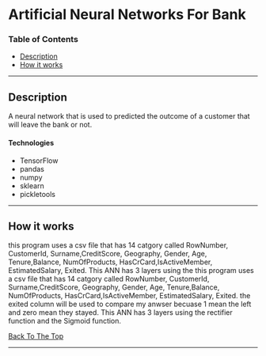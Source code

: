 # Artificial Neural Networks For Bank
### Table of Contents

- [Description](#description)
- [How it works](#how-to-use)

---

## Description

A neural network that is used to predicted the outcome of a customer that will leave the bank or not.

#### Technologies

- TensorFlow
- pandas
- numpy
- sklearn
- pickletools

---
## How it works

this program uses a csv file that has 14 catgory called RowNumber, CustomerId, Surname,CreditScore, Geography, Gender, Age, Tenure,Balance, NumOfProducts, HasCrCard,IsActiveMember, EstimatedSalary, Exited. This ANN has 3 layers using the 
this program uses a csv file that has 14 catgory called RowNumber, CustomerId, Surname,CreditScore, Geography, Gender, Age, Tenure,Balance, NumOfProducts, HasCrCard,IsActiveMember, EstimatedSalary, Exited. the exited column will be used to compare my anwser becuase 1 mean the left and zero mean they stayed. This ANN has 3 layers using the rectifier function and the Sigmoid function.

[Back To The Top](#read-me-template)

---